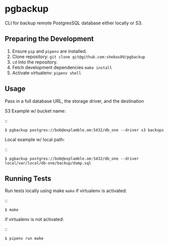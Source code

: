 pgbackup
========

CLI for backup remote PostgresSQL database either locally or S3.

Preparing the Development
-------------------------

1. Ensure ``pip`` and ``pipenv`` are installed.
2. Clone repository: ``git clone git@github.com:shebas89/pgbackup``
3. ``cd`` into the repository.
4. Fetch development dependencies ``make install``
5. Activate virtualenv: ``pipenv shell``

Usage
-----

Pass in a full database URL, the storage driver, and the destination

S3 Example w/ bucket name:

::

    $ pgbackup postgres://bob@explamble.om:5432/db_one --driver s3 backups

Local example w/ local path:

::

    $ pgbackup postgres://bob@explamble.om:5432/db_one --driver local/var/local/db-one/backup/dump.sql

Running Tests
-------------

Run tests locally using make ``make`` if virtualenv is activated:

::

    $ make

if virtualenv is not activated:

::

    $ pipenv run make
    
